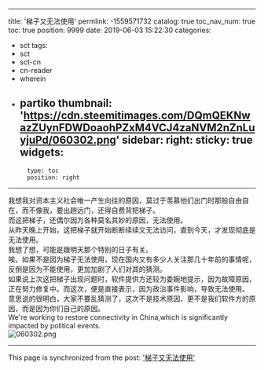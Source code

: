 
---
title: '梯子又无法使用'
permlink: -1559571732
catalog: true
toc_nav_num: true
toc: true
position: 9999
date: 2019-06-03 15:22:30
categories:
- sct
tags:
- sct
- sct-cn
- cn-reader
- wherein
- partiko
thumbnail: 'https://cdn.steemitimages.com/DQmQEKNwazZUynFDWDoaohPZxM4VCJ4zaNVM2nZnLuyjuPd/060302.png'
sidebar:
    right:
        sticky: true
widgets:
    -
        type: toc
        position: right
---


我想我对资本主义社会唯一产生向往的原因，莫过于羡慕他们出门时那般自由自在，而不像我，要出趟远门，还得自费背把梯子。<br />
而这把梯子，还偶尔因为各种莫名其妙的原因，无法使用。<br />
从昨天晚上开始，这把梯子就开始断断续续又无法访问，直到今天，才发现彻底是无法使用。<br />
我想了想，可能是跟明天那个特别的日子有关。<br />
唉，如果不是因为梯子无法使用，现在国内又有多少人关注那几十年前的事情呢，反倒是因为不能使用，更加加剧了人们对其的猜测。<br />
如果说上次这把梯子出现问题时，软件提供方还较为委婉地提示，因为故障原因，正在努力修复中。而这次，便是直接表示，因为政治事件影响，导致无法使用。<br />
意思说的很明白，大家不要乱猜测了，这次不是技术原因，更不是我们软件方的原因，而是因为你们自己的原因。<br />
We're working to restore connectivity in China,which is significantly impacted by political events.
<br />
![060302.png](https://cdn.steemitimages.com/DQmQEKNwazZUynFDWDoaohPZxM4VCJ4zaNVM2nZnLuyjuPd/060302.png)

- - -

This page is synchronized from the post: ['梯子又无法使用'](https://steemit.com/@rivalhw/-1559571732)
